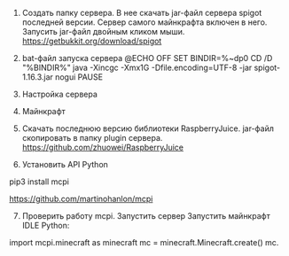 1. Создать папку сервера. В нее скачать jar-файл сервера spigot последней версии. Сервер самого майнкрафта включен в него. Запусить jar-файл двойным кликом мыши.
https://getbukkit.org/download/spigot

2. bat-файл запуска сервера
@ECHO OFF
SET BINDIR=%~dp0
CD /D "%BINDIR%"
java -Xincgc -Xmx1G -Dfile.encoding=UTF-8 -jar spigot-1.16.3.jar nogui
PAUSE

3. Настройка сервера

4. Майнкрафт

5. Скачать последнюю версию библиотеки RaspberryJuice. jar-файл скопировать в папку plugin сервера.
https://github.com/zhuowei/RaspberryJuice

6. Установить API Python

pip3 install mcpi

https://github.com/martinohanlon/mcpi

7. Проверить работу mcpi.
Запустить сервер
Запустить майнкрафт
IDLE Python:

import mcpi.minecraft as minecraft
mc = minecraft.Minecraft.create()
mc.
